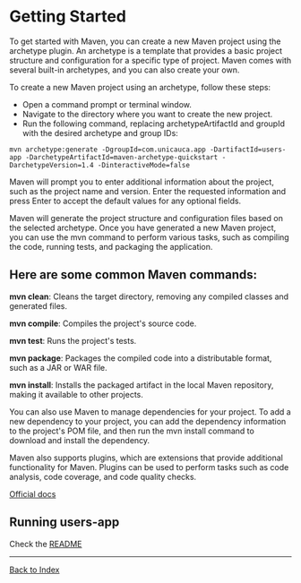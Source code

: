 # Getting Started
To get started with Maven, you can create a new Maven project using the archetype plugin. An archetype is a template that provides a basic project structure and configuration for a specific type of project. Maven comes with several built-in archetypes, and you can also create your own.

To create a new Maven project using an archetype, follow these steps:

- Open a command prompt or terminal window.
- Navigate to the directory where you want to create the new project.
- Run the following command, replacing archetypeArtifactId and groupId with the desired archetype and group IDs:
```
mvn archetype:generate -DgroupId=com.unicauca.app -DartifactId=users-app -DarchetypeArtifactId=maven-archetype-quickstart -DarchetypeVersion=1.4 -DinteractiveMode=false
```
Maven will prompt you to enter additional information about the project, such as the project name and version. Enter the requested information and press Enter to accept the default values for any optional fields.

Maven will generate the project structure and configuration files based on the selected archetype.
Once you have generated a new Maven project, you can use the mvn command to perform various tasks, such as compiling the code, running tests, and packaging the application.

## Here are some common Maven commands:


**mvn clean**: Cleans the target directory, removing any compiled classes and generated files.

**mvn compile**: Compiles the project's source code.

**mvn test**: Runs the project's tests.

**mvn package**: Packages the compiled code into a distributable format, such as a JAR or WAR file.

**mvn install**: Installs the packaged artifact in the local Maven repository, making it available to other projects.

You can also use Maven to manage dependencies for your project. To add a new dependency to your project, you can add the dependency information to the project's POM file, and then run the mvn install command to download and install the dependency.


Maven also supports plugins, which are extensions that provide additional functionality for Maven. Plugins can be used to perform tasks such as code analysis, code coverage, and code quality checks.

[Official docs](https://maven.apache.org/guides/getting-started/maven-in-five-minutes.html)

## Running users-app

Check the [README](./users-app/README.md)

---
[Back to Index](./README.md)